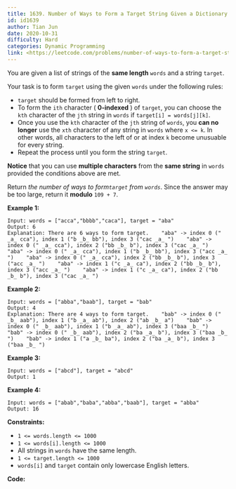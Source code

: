 ```yaml
---
title: 1639. Number of Ways to Form a Target String Given a Dictionary
id: id1639
author: Tian Jun
date: 2020-10-31
difficulty: Hard
categories: Dynamic Programming
link: <https://leetcode.com/problems/number-of-ways-to-form-a-target-string-given-a-dictionary/description/>
---
```


You are given a list of strings of the **same length** `words` and a string
`target`.

Your task is to form `target` using the given `words` under the following
rules:

  * `target` should be formed from left to right.
  * To form the `ith` character ( **0-indexed** ) of `target`, you can choose the `kth` character of the `jth` string in `words` if `target[i] = words[j][k]`.
  * Once you use the `kth` character of the `jth` string of `words`, you **can no longer** use the `xth` character of any string in `words` where `x <= k`. In other words, all characters to the left of or at index `k` become unusuable for every string.
  * Repeat the process until you form the string `target`.

**Notice**  that you can use **multiple characters** from the **same string**
in `words` provided the conditions above are met.

Return _the number of ways to form`target` from `words`_. Since the answer may
be too large, return it **modulo** `109 + 7`.



**Example 1:**
            
	Input: words = ["acca","bbbb","caca"], target = "aba"    
	Output: 6    
	Explanation: There are 6 ways to form target.    "aba" -> index 0 (" _a_ cca"), index 1 ("b _b_ bb"), index 3 ("cac _a_ ")    "aba" -> index 0 (" _a_ cca"), index 2 ("bb _b_ b"), index 3 ("cac _a_ ")    "aba" -> index 0 (" _a_ cca"), index 1 ("b _b_ bb"), index 3 ("acc _a_ ")    "aba" -> index 0 (" _a_ cca"), index 2 ("bb _b_ b"), index 3 ("acc _a_ ")    "aba" -> index 1 ("c _a_ ca"), index 2 ("bb _b_ b"), index 3 ("acc _a_ ")    "aba" -> index 1 ("c _a_ ca"), index 2 ("bb _b_ b"), index 3 ("cac _a_ ")    

**Example 2:**
            
	Input: words = ["abba","baab"], target = "bab"    
	Output: 4    
	Explanation: There are 4 ways to form target.    "bab" -> index 0 (" _b_ aab"), index 1 ("b _a_ ab"), index 2 ("ab _b_ a")    "bab" -> index 0 (" _b_ aab"), index 1 ("b _a_ ab"), index 3 ("baa _b_ ")    "bab" -> index 0 (" _b_ aab"), index 2 ("ba _a_ b"), index 3 ("baa _b_ ")    "bab" -> index 1 ("a _b_ ba"), index 2 ("ba _a_ b"), index 3 ("baa _b_ ")    

**Example 3:**
            
	Input: words = ["abcd"], target = "abcd"    
	Output: 1    

**Example 4:**
            
	Input: words = ["abab","baba","abba","baab"], target = "abba"    
	Output: 16    



**Constraints:**

  * `1 <= words.length <= 1000`
  * `1 <= words[i].length <= 1000`
  * All strings in `words` have the same length.
  * `1 <= target.length <= 1000`
  * `words[i]` and `target` contain only lowercase English letters.


**Code:**
